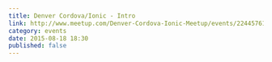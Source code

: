 ```yaml
---
title: Denver Cordova/Ionic - Intro
link: http://www.meetup.com/Denver-Cordova-Ionic-Meetup/events/224457613/
category: events
date: 2015-08-18 18:30
published: false
---
```

